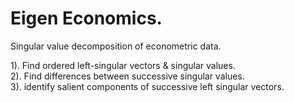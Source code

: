 # Eigen Economics.   

 Singular value decomposition of econometric data.

1). Find ordered left-singular vectors & singular values.  
2). Find differences between successive singular values.  
3). identify salient components of successive left singular vectors.  

